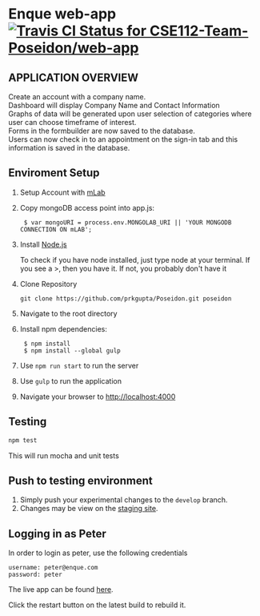 # Enque web-app [ ![Travis CI Status for CSE112-Team-Poseidon/web-app](https://travis-ci.org/travis-ci/travis-web.svg?branch=master)](https://travis-ci.org/)

APPLICATION OVERVIEW
----------------------------  
Create an account with a company name.  
Dashboard will display Company Name and Contact Information  
Graphs of data will be generated upon user selection of categories where user can choose timeframe of interest.  
Forms in the formbuilder are now saved to the database.  
Users can now check in to an appointment on the sign-in tab and this information is saved in the database.  


Enviroment Setup
----------------------------
1. Setup Account with [mLab](https://mlab.com/)
2. Copy mongoDB access point into app.js:

        $ var mongoURI = process.env.MONGOLAB_URI || 'YOUR MONGODB CONNECTION ON mLAB';
        
2. Install [Node.js](http://nodejs.org/download/)  

    To check if you have node installed, just type node at your terminal. If you see a >, then you have it. If not, you probably don't have it
    
3. Clone Repository

	`` git clone https://github.com/prkgupta/Poseidon.git poseidon ``
	
4. Navigate to the root directory
5. Install npm dependencies:

        $ npm install
        $ npm install --global gulp

6. Use ``npm run start`` to run the server
7. Use ``gulp`` to run the application
8. Navigate your browser to [http://localhost:4000](http://localhost:4000/)

Testing
----------------------------
```bash
npm test
```
This will run mocha and unit tests

Push to testing environment
----------------------------
1. Simply push your experimental changes to the ``develop`` branch.
2. Changes may be view on the [staging site](http://fubar-staging.herokuapp.com/).

Logging in as Peter
----------------------------
In order to login as peter, use the following credentials

	username: peter@enque.com
	password: peter
	
The live app can be found [here](http://team-fubar.herokuapp.com/).
	
Click the restart button on the latest build to rebuild it.
